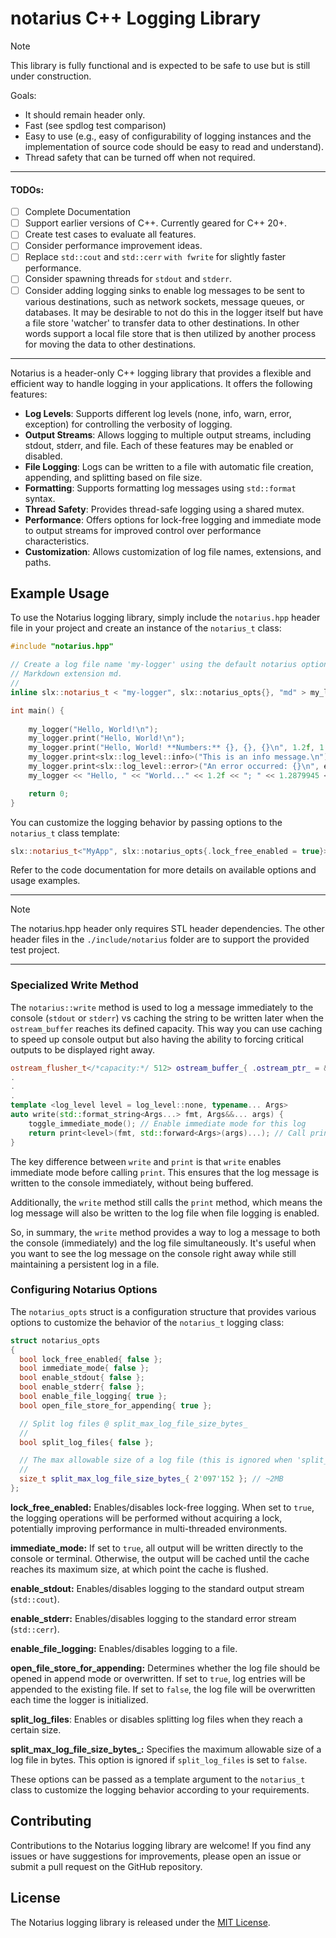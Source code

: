 # notarius C++ Logging Library

> [!NOTE]
>
> This library is fully functional and is expected to be safe to use but is still under construction.
>
> Goals:
>
> - It should remain header only.
>- Fast (see spdlog test comparison)
> - Easy to use (e.g., easy of configurability of logging instances and the implementation of source code should be easy to read and understand).
> - Thread safety that can be turned off when not required.

------

#### TODOs:

- [ ] Complete Documentation
- [ ] Support earlier versions of C++. Currently geared for C++ 20+.
- [ ] Create test cases to evaluate all features.
- [ ] Consider performance improvement ideas.
- [ ] Replace `std::cout` and `std::cerr` `with fwrite` for slightly faster performance.
- [ ] Consider spawning threads for `stdout` and `stderr`.
- [ ] Consider adding logging sinks to enable log messages to be sent to various destinations, such as network sockets, message queues, or databases. It may be desirable to not do this in the logger itself but have a file store 'watcher' to transfer data to other destinations. In other words support a local file store that is then utilized by another process for moving the data to other destinations. 

------

Notarius is a header-only C++ logging library that provides a flexible and efficient way to handle logging in your applications. It offers the following features:

- **Log Levels**: Supports different log levels (none, info, warn, error, exception) for controlling the verbosity of logging.
- **Output Streams**: Allows logging to multiple output streams, including stdout, stderr, and file. Each of these features may be enabled or disabled. 
- **File Logging**: Logs can be written to a file with automatic file creation, appending, and splitting based on file size.
- **Formatting**: Supports formatting log messages using `std::format` syntax.
- **Thread Safety**: Provides thread-safe logging using a shared mutex.
- **Performance**: Offers options for lock-free logging and immediate mode to output streams for improved control over performance characteristics.
- **Customization**: Allows customization of log file names, extensions, and paths.

## Example Usage

To use the Notarius logging library, simply include the `notarius.hpp` header file in your project and create an instance of the `notarius_t` class:

```cpp
#include "notarius.hpp"

// Create a log file name 'my-logger' using the default notarius options with the 
// Markdown extension md.
//
inline slx::notarius_t < "my-logger", slx::notarius_opts{}, "md" > my_logger;

int main() {
    
    my_logger("Hello, World!\n");
    my_logger.print("Hello, World!\n");
    my_logger.print("Hello, World! **Numbers:** {}, {}, {}\n", 1.2f, 1.2879945, -1);
    my_logger.print<slx::log_level::info>("This is an info message.\n");
    my_logger.print<slx::log_level::error>("An error occurred: {}\n", error_message);
    my_logger << "Hello, " << "World..." << 1.2f << "; " << 1.2879945 << "; " << -1 << '\n'; 

    return 0;
}
```

You can customize the logging behavior by passing options to the `notarius_t` class template:

```cpp
slx::notarius_t<"MyApp", slx::notarius_opts{.lock_free_enabled = true}> logger;
```

Refer to the code documentation for more details on available options and usage examples.

------

> [!NOTE]
>
> The notarius.hpp header only requires STL header dependencies. The other header files in the `./include/notarius` folder are to support the provided test project.

------

### Specialized Write Method

The `notarius::write` method is used to log a message immediately to the console (`stdout` or `stderr`) vs caching the string to be written later when the `ostream_buffer` reaches its defined capacity. This way you can use caching to speed up console output but also having the ability to forcing critical outputs to be displayed right away.

```cpp
ostream_flusher_t</*capacity:*/ 512> ostream_buffer_{ .ostream_ptr_ = &ostream_ptr_ };
.
.
.
template <log_level level = log_level::none, typename... Args>
auto write(std::format_string<Args...> fmt, Args&&... args) {
    toggle_immediate_mode(); // Enable immediate mode for this log
    return print<level>(fmt, std::forward<Args>(args)...); // Call print method
}
```

The key difference between `write` and `print` is that `write` enables immediate mode before calling `print`. This ensures that the log message is written to the console immediately, without being buffered.

Additionally, the `write` method still calls the `print` method, which means the log message will also be written to the log file when file logging is enabled.

So, in summary, the `write` method provides a way to log a message to both the console (immediately) and the log file simultaneously. It's useful when you want to see the log message on the console right away while still maintaining a persistent log in a file.

### Configuring Notarius Options

The `notarius_opts` struct is a configuration structure that provides various options to customize the behavior of the `notarius_t` logging class:

```C++
struct notarius_opts
{
  bool lock_free_enabled{ false };
  bool immediate_mode{ false };
  bool enable_stdout{ false };
  bool enable_stderr{ false };
  bool enable_file_logging{ true };
  bool open_file_store_for_appending{ true };

  // Split log files @ split_max_log_file_size_bytes_ 
  //
  bool split_log_files{ false };

  // The max allowable size of a log file (this is ignored when 'split_log_files' is false).
  //  
  size_t split_max_log_file_size_bytes_{ 2'097'152 }; // ~2MB
};
```

**lock_free_enabled:**
Enables/disables lock-free logging. When set to `true`, the logging operations will be performed without acquiring a lock, potentially improving performance in multi-threaded environments.

**immediate_mode:**
If set to `true`, all output will be written directly to the console or terminal. Otherwise, the output will be cached until the cache reaches its maximum size, at which point the cache is flushed.

**enable_stdout:**
 Enables/disables logging to the standard output stream (`std::cout`).

**enable_stderr:**
Enables/disables logging to the standard error stream (`std::cerr`).

**enable_file_logging:**
 Enables/disables logging to a file.

**open_file_store_for_appending:**
Determines whether the log file should be opened in append mode or overwritten. If set to `true`, log entries will be appended to the existing file. If set to `false`, the log file will be overwritten each time the logger is initialized.

**split_log_files**:
Enables or disables splitting log files when they reach a certain size.

**split_max_log_file_size_bytes_:**
Specifies the maximum allowable size of a log file in bytes. This option is ignored if `split_log_files` is set to `false`.

These options can be passed as a template argument to the `notarius_t` class to customize the logging behavior according to your requirements.

## Contributing

Contributions to the Notarius logging library are welcome! If you find any issues or have suggestions for improvements, please open an issue or submit a pull request on the GitHub repository.

## License

The Notarius logging library is released under the [MIT License](LICENSE).
